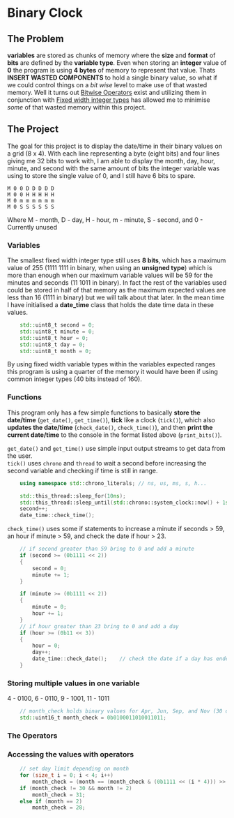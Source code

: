 # Binary Clock

## The Problem
**variables** are stored as chunks of memory where the **size** and **format** of **bits** are defined by the **variable type**. Even when storing an **integer** value of **0** the program is using **4 bytes** of memory to represent that value. Thats **INSERT WASTED COMPONENTS** to hold a single binary value, so what if we could control things on a *bit wise* level to make use of that wasted memory. Well it turns out [Bitwise Operators](https://en.cppreference.com/w/cpp/language/operator_arithmetic) exist and utilizing them in conjunction with [Fixed width integer types](https://en.cppreference.com/w/cpp/types/integer) has allowed me to minimise *some* of that wasted memory within this project.

## The Project
The goal for this project is to display the date/time in their binary values on a grid (8 x 4). With each line representing a byte (eight bits) and four lines giving me 32 bits to work with, I am able to display the month, day, hour, minute, and second with the same amount of bits the integer variable was using to store the single value of 0, and I still have 6 bits to spare.
```
M 0 0 D D D D D 
M 0 0 H H H H H 
M 0 m m m m m m 
M 0 S S S S S S 
```
Where M - month, D - day, H - hour, m - minute, S - second, and 0 - Currently unused

### Variables
The smallest fixed width integer type still uses **8 bits**, which has a maximum value of 255 (1111 1111 in binary, when using an **unsigned type**) which is more than enough when our maximum variable values will be 59 for the minutes and seconds (11 1011 in binary). In fact the rest of the variables used could be stored in half of that memory as the maximum expected values are less than 16 (1111 in binary) but we will talk about that later. In the mean time I have initialised a **date_time** class that holds the date time data in these values.
```cpp
	std::uint8_t second = 0;
	std::uint8_t minute = 0;
	std::uint8_t hour = 0;
	std::uint8_t day = 0;
	std::uint8_t month = 0;
```
By using fixed width variable types within the variables expected ranges this program is using a quarter of the memory it would have been if using common integer types (40 bits instead of 160).

### Functions
This program only has a few simple functions to basically **store the date/time** (```get_date()```, ```get_time()```), **tick** like a clock (```tick()```), which also **updates the date/time** (```check_date()```, ```check_time()```), and then **print the current date/time** to the console in the format listed above (```print_bits()```).

```get_date()``` and ```get_time()``` use simple input output streams to get data from the user.\
```tick()``` uses ```chrono``` and ```thread``` to wait a second before increasing the second variable and checking if time is still in range.
```cpp
    using namespace std::chrono_literals; // ns, us, ms, s, h...

	std::this_thread::sleep_for(10ns);
	std::this_thread::sleep_until(std::chrono::system_clock::now() + 1s);
	second++;
    date_time::check_time();
```
```check_time()``` uses some if statements to increase a minute if seconds > 59, an hour if minute > 59, and check the date if hour > 23. 
```cpp
	// if second greater than 59 bring to 0 and add a minute
	if (second >= (0b1111 << 2))
	{
		second = 0;
		minute += 1;
	}

	if (minute >= (0b1111 << 2))
	{
		minute = 0;
		hour += 1;
	}
	// if hour greater than 23 bring to 0 and add a day
	if (hour >= (0b11 << 3))
	{
		hour = 0;
		day++;
		date_time::check_date();	// check the date if a day has ended
	}
```

### Storing multiple values in one variable
4 - 0100, 6 - 0110, 9 - 1001, 11 - 1011
```cpp
	// month_check holds binary values for Apr, Jun, Sep, and Nov (30 day months)
	std::uint16_t month_check = 0b0100011010011011; 
```

### The Operators

### Accessing the values with operators
```cpp
	// set day limit depending on month
	for (size_t i = 0; i < 4; i++) 
		month_check = (month == (month_check & (0b1111 << (i * 4))) >> (i * 4)) ? 30 : month_check;
	if (month_check != 30 && month != 2)
		month_check = 31;
	else if (month == 2)
		month_check = 28;
```

